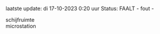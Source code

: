 laatste update: 
di 17-10-2023  0:20   uur 
Status: FAALT - fout - 
<div class="service R">schijfruimte</div><div class="service Y">microstation</div>
